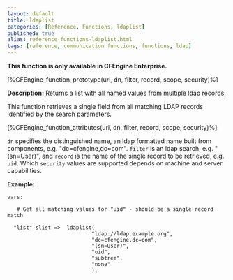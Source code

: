 ```yaml
---
layout: default
title: ldaplist
categories: [Reference, Functions, ldaplist]
published: true
alias: reference-functions-ldaplist.html
tags: [reference, communication functions, functions, ldap]
---
```


**This function is only available in CFEngine Enterprise.**

[%CFEngine_function_prototype(uri, dn, filter, record, scope, security)%]

**Description:** Returns a list with all named values from multiple ldap records.

This function retrieves a single field from all matching LDAP records
identified by the search parameters.

[%CFEngine_function_attributes(uri, dn, filter, record, scope, security)%]

`dn` specifies the distinguished name, an ldap formatted name built from 
components, e.g. "dc=cfengine,dc=com". `filter` is an ldap search, e.g. 
"(sn=User)", and `record` is the name of the single record to be retrieved, 
e.g. `uid`. Which `security` values are supported depends on machine and
server capabilities.

**Example:**

```cf3
vars:

   # Get all matching values for "uid" - should be a single record match

  "list" slist =>  ldaplist(
                           "ldap://ldap.example.org",
                           "dc=cfengine,dc=com",
                           "(sn=User)",
                           "uid",
                           "subtree",
                           "none"
                           );
```
